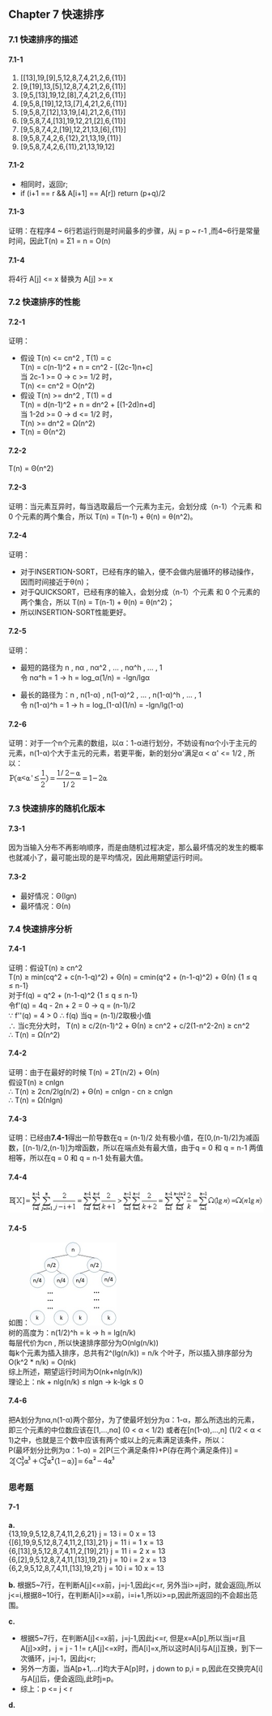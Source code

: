 ## Chapter 7  快速排序

### 7.1 快速排序的描述

#### 7.1-1
1. [[13],19,[9],5,12,8,7,4,21,2,6,{11}]
2. [9,[19],13,[5],12,8,7,4,21,2,6,{11}]
3. [9,5,[13],19,12,[8],7,4,21,2,6,{11}]
4. [9,5,8,[19],12,13,[7],4,21,2,6,{11}]
5. [9,5,8,7,[12],13,19,[4],21,2,6,{11}]
6. [9,5,8,7,4,[13],19,12,21,[2],6,{11}]
7. [9,5,8,7,4,2,[19],12,21,13,[6],{11}]
8. [9,5,8,7,4,2,6,{12},21,13,19,{11}]
9. [9,5,8,7,4,2,6,{11},21,13,19,12]

#### 7.1-2  
* 相同时，返回r;
* if (i+1 == r && A[i+1] == A[r])  return (p+q)/2    

#### 7.1-3
证明：在程序4 ~ 6行若运行则是时间最多的步骤，从j = p ~ r-1 ,而4~6行是常量时间，因此T(n) = Σ1 = n = O(n)    

#### 7.1-4
将4行 A[j] <= x 替换为 A[j] >= x    

### 7.2 快速排序的性能

#### 7.2-1
证明：
* 假设 T(n) <= cn^2 , T(1) = c   
T(n) = c(n-1)^2 + n = cn^2 - [(2c-1)n+c]    
当 2c-1 >= 0 -> c >= 1/2 时，    
T(n) <= cn^2 = O(n^2)    
* 假设 T(n) >= dn^2 , T(1) = d   
T(n) = d(n-1)^2 + n = dn^2 + [(1-2d)n+d]   
当 1-2d >= 0 -> d <= 1/2 时，   
T(n) >= dn^2 = Ω(n^2)    
* T(n) = Θ(n^2)    

#### 7.2-2
T(n) = Θ(n^2)   

#### 7.2-3
证明：当元素互异时，每当选取最后一个元素为主元，会划分成（n-1）个元素 和 0 个元素的两个集合，所以 T(n) = T(n-1) + θ(n) = θ(n^2)。   

#### 7.2-4
证明：   
* 对于INSERTION-SORT，已经有序的输入，便不会做内层循环的移动操作，因而时间接近于θ(n)；
* 对于QUICKSORT，已经有序的输入，会划分成（n-1）个元素 和 0 个元素的两个集合，所以 T(n) = T(n-1) + θ(n) = θ(n^2)；
* 所以INSERTION-SORT性能更好。

#### 7.2-5
证明：  
* 最短的路径为 n , nα , nα^2 , ... , nα^h , ... , 1    
令 nα^h = 1 -> h = log_α(1/n) = -lgn/lgα    

* 最长的路径为：n , n(1-α) , n(1-α)^2 , ... , n(1-α)^h , ... , 1   
令 n(1-α)^h = 1 -> h = log_(1-α)(1/n) = -lgn/lg(1-α)      

#### 7.2-6   
证明：对于一个n个元素的数组，以α：1-α进行划分，不妨设有nα个小于主元的元素，n(1-α)个大于主元的元素，若更平衡，新的划分α'满足α < α' <= 1/2 , 所以：  
![726](img/726.gif)

### 7.3 快速排序的随机化版本

#### 7.3-1
因为当输入分布不再影响顺序，而是由随机过程决定，那么最坏情况的发生的概率也就减小了，最可能出现的是平均情况，因此用期望运行时间。

#### 7.3-2
* 最好情况：Θ(lgn)   
* 最坏情况：Θ(n)    

### 7.4 快速排序分析  

#### 7.4-1
证明：假设T(n) ≥ cn^2    
T(n) ≥ min(cq^2 + c(n-1-q)^2) + Θ(n) = cmin(q^2 + (n-1-q)^2) + Θ(n) {1 ≤ q ≤ n-1}    
对于f(q) = q^2 + (n-1-q)^2  {1 ≤ q ≤ n-1}    
令f'(q) = 4q - 2n + 2 = 0  ->  q = (n-1)/2     
∵ f''(q) = 4 > 0  ∴ f(q) 当q = (n-1)/2取极小值   
∴ 当c充分大时， T(n) ≥ c/2(n-1)^2 + Θ(n) ≥ cn^2 + c/2(1-n^2-2n) ≥ cn^2    
∴ T(n) = Ω(n^2)     

#### 7.4-2
证明：由于在最好的时候 T(n) = 2T(n/2) + Θ(n)    
假设T(n) ≥ cnlgn    
∴ T(n) ≥ 2cn/2lg(n/2) + Θ(n) = cnlgn - cn ≥ cnlgn        
∴ T(n) = Ω(nlgn)    

#### 7.4-3   
证明：已经由**7.4-1**得出一阶导数在q = (n-1)/2 处有极小值，在[0,(n-1)/2]为减函数，[(n-1)/2,(n-1)]为增函数，所以在端点处有最大值，由于q = 0 和 q = n-1 两值相等，所以在q = 0 和 q = n-1 处有最大值。     

#### 7.4-4   
![744](img/744.gif)

#### 7.4-5
如图：![745a](img/745a.jpg)    
树的高度为：n(1/2)^h = k -> h = lg(n/k)   
每层代价为cn , 所以快速排序部分为O(nlg(n/k))   
每k个元素为插入排序，总共有2^(lg(n/k)) = n/k 个叶子，所以插入排序部分为O(k^2 * n/k) = O(nk)    
综上所述，期望运行时间为O(nk+nlg(n/k))    
理论上：nk + nlg(n/k) ≤ nlgn -> k-lgk ≤ 0   

#### 7.4-6   
把A划分为nα,n(1-α)两个部分，为了使最坏划分为α：1-α，那么所选出的元素，即三个元素的中位数应该在[1,...,nα] (0 < α < 1/2) 或者在[n(1-α),...,n] (1/2 < α < 1)之中，也就是三个数中应该有两个或以上的元素满足该条件，所以：    
P(最坏划分比例为α：1-α) = 2[P(三个满足条件)+P(存在两个满足条件)] = ![746](img/746.gif)

### 思考题

#### 7-1  
**a.**    
{13,19,9,5,12,8,7,4,11,2,6,21}  j = 13 i = 0 x = 13   
{[6],19,9,5,12,8,7,4,11,2,[13],21}  j = 11 i = 1 x = 13    
{6,[13],9,5,12,8,7,4,11,2,[19],21}  j = 11 i = 2 x = 13    
{6,[2],9,5,12,8,7,4,11,[13],19,21}  j = 10 i = 2 x = 13        
{6,2,9,5,12,8,7,4,11,[13],19,21}  j = 10 i = 10 x = 13     

**b.** 根据5~7行，在判断A[j]<=x前，j=j-1,因此j<=r, 另外当i>=j时，就会返回j,所以j<=i,根据8~10行，在判断A[i]>=x前，i=i+1,所以i>=p,因此所返回的j不会超出范围。    

**c.**    
+ 根据5~7行，在判断A[j]<=x前，j=j-1,因此j<=r, 但是x=A[p],所以当j=r且A[j]>x时，j = j - 1 != r,A[j]<=x时，而A[i]=x,所以这时A[i]与A[j]互换，到下一次循环，j=j-1，因此j<r;
+ 另外一方面，当A[p+1,...r]均大于A[p]时，j down to p,i = p,因此在交换完A[i]与A[j]后，便会返回j,此时j=p。   
+ 综上：p <= j < r    

**d.**  
